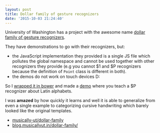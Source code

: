 ```yaml
---
layout: post
title: Dollar family of gesture recognizers
date: '2015-10-03 21:24:40'
---
```


University of Washington has a project with the awesome name [dollar family of gesture recognizers](http://depts.washington.edu/aimgroup/proj/dollar/index.html).

They have demonstrations to go with their recognizers, but:

  - the JavaScript implementation they provided is a single JS file which pollutes the global namespace and cannot be used together with other
    recognizers they provide (e.g you cannot $1 and $P recognizers because the definition of `Point` class is different in both).
  - the demos do not work on touch devices D:

So I [wrapped it in bower](https://github.com/musically-ut/dollar-family) and
made a [demo](https://blog.musicallyut.in/dollar-family/) where you teach a $P
recognizer about Latin alphabets.

I was **amazed** by how quickly it learns and well it is able to generalize from
even a single example to categorizing cursive handwriting which barely looked
like the original templates.

 - [<span class="devicons devicons-github_badge"></span> musically-ut/dollar-family](https://github.com/musically-ut/dollar-family)
 - [<span class="fa fa-external-link"></span> blog.musicallyut.in/dollar-family/](https://blog.musicallyut.in/dollar-family/)
